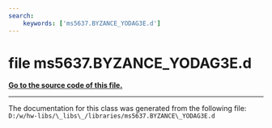 ```yaml
---
search:
    keywords: ['ms5637.BYZANCE_YODAG3E.d']
---
```


# file ms5637.BYZANCE\_YODAG3E.d

**[Go to the source code of this file.](ms5637_8_b_y_z_a_n_c_e___y_o_d_a_g3_e_8d_source.md)**


----------------------------------------
The documentation for this class was generated from the following file: `D:/w/hw-libs/\_libs\_/libraries/ms5637.BYZANCE\_YODAG3E.d`
